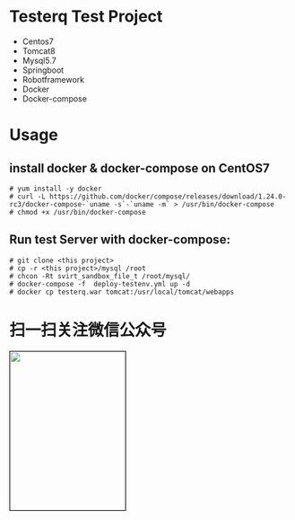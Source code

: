 # Testerq Test Project
- Centos7
- Tomcat8
- Mysql5.7
- Springboot
- Robotframework
- Docker
- Docker-compose

# Usage
## install docker & docker-compose on CentOS7
```
# yum install -y docker
# curl -L https://github.com/docker/compose/releases/download/1.24.0-rc3/docker-compose-`uname -s`-`uname -m` > /usr/bin/docker-compose
# chmod +x /usr/bin/docker-compose
```

## Run test Server with docker-compose:
```
# git clone <this project>
# cp -r <this project>/mysql /root
# chcon -Rt svirt_sandbox_file_t /root/mysql/
# docker-compose -f  deploy-testenv.yml up -d
# docker cp testerq.war tomcat:/usr/local/tomcat/webapps

```


# 扫一扫关注微信公众号
<img src="https://github.com/ravihuang/pytestprj/blob/master/conf/qrcode.jpg" width="206px" height="283px" style="border: 1px solid black;" />

